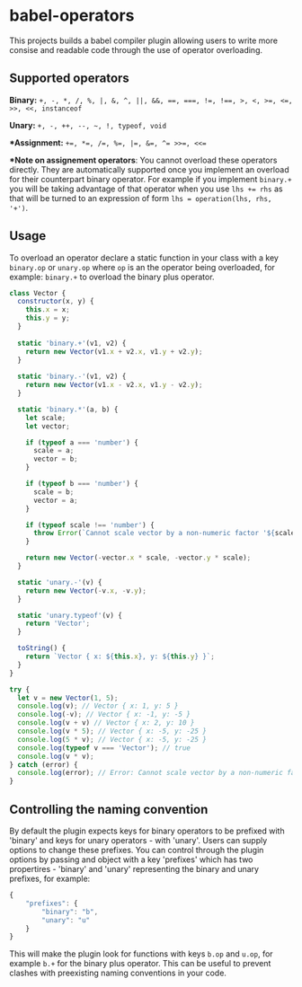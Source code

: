 # babel-operators

This projects builds a babel compiler plugin allowing users to write more consise and readable code through the use of operator overloading.

## Supported operators 

**Binary:**
`+, -, *, /, %, |, &, ^, ||, &&, ==, ===, !=, !==, >, <, >=, <=, >>, <<, instanceof`

**Unary:**
`+, -, ++, --, ~, !, typeof, void`

**&ast;Assignment:**
`+=, *=, /=, %=, |=, &=, ^= >>=, <<=`


**&ast;Note on assignement operators**:
You cannot overload these operators directly. They are automatically supported once you implement an overload for their counterpart binary operator. For example if you implement `binary.+` you will be taking advantage of that operator when you use `lhs += rhs` as that will be turned to an expression of form `lhs = operation(lhs, rhs, '+')`.

## Usage

To overload an operator declare a static function in your class with a key `binary.op` or `unary.op` where `op` is an the operator
being overloaded, for example: `binary.+` to overload the binary plus operator. 

```javascript
class Vector {
  constructor(x, y) {
    this.x = x;
    this.y = y;
  }
  
  static 'binary.+'(v1, v2) {
    return new Vector(v1.x + v2.x, v1.y + v2.y);
  }
  
  static 'binary.-'(v1, v2) {
    return new Vector(v1.x - v2.x, v1.y - v2.y);
  }

  static 'binary.*'(a, b) {
    let scale;
    let vector;

    if (typeof a === 'number') {
      scale = a;
      vector = b;
    }

    if (typeof b === 'number') {
      scale = b;
      vector = a;
    }

    if (typeof scale !== 'number') {
      throw Error(`Cannot scale vector by a non-numeric factor '${scale}'`);
    }

    return new Vector(-vector.x * scale, -vector.y * scale);
  }

  static 'unary.-'(v) {
    return new Vector(-v.x, -v.y);
  }

  static 'unary.typeof'(v) {
    return 'Vector';
  }

  toString() {
    return `Vector { x: ${this.x}, y: ${this.y} }`;
  }
}

try {
  let v = new Vector(1, 5);
  console.log(v); // Vector { x: 1, y: 5 }
  console.log(-v); // Vector { x: -1, y: -5 }
  console.log(v + v) // Vector { x: 2, y: 10 }
  console.log(v * 5); // Vector { x: -5, y: -25 }
  console.log(5 * v); // Vector { x: -5, y: -25 }
  console.log(typeof v === 'Vector'); // true
  console.log(v * v); 
} catch (error) {
  console.log(error); // Error: Cannot scale vector by a non-numeric factor 'undefined' ...'
}
```

## Controlling the naming convention

By default the plugin expects keys for binary operators to be prefixed with 'binary' and keys for unary operators - with 'unary'. Users can supply options to change these prefixes. You can control through the plugin options by passing and object with a key 'prefixes' which has two propertires - 'binary' and 'unary' representing the binary and unary prefixes, for example:

```javascript
{
    "prefixes": {
        "binary": "b",
        "unary": "u"
    }
}
```

This will make the plugin look for functions with keys `b.op` and `u.op`, for example `b.+` for the binary plus operator.
This can be useful to prevent clashes with preexisting naming conventions in your code.

